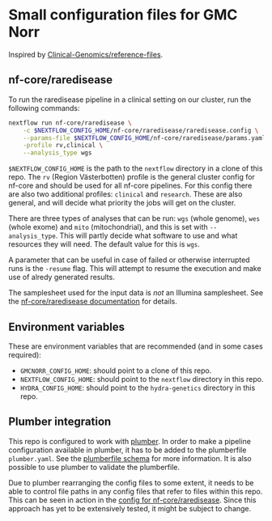 # Small configuration files for GMC Norr

Inspired by [Clinical-Genomics/reference-files](https://github.com/Clinical-Genomics/reference-files).

## nf-core/raredisease

To run the raredisease pipeline in a clinical setting on our cluster, run the following commands:

```bash
nextflow run nf-core/raredisease \
    -c $NEXTFLOW_CONFIG_HOME/nf-core/raredisease/raredisease.config \
    --params-file $NEXTFLOW_CONFIG_HOME/nf-core/raredisease/params.yaml \
    -profile rv,clinical \
    --analysis_type wgs
```

`$NEXTFLOW_CONFIG_HOME` is the path to the `nextflow` directory in a clone of this repo. The `rv` (Region Västerbotten) profile is the general cluster config for nf-core and should be used for all nf-core pipelines. For this config there are also two additional profiles: `clinical` and `research`. These are also general, and will decide what priority the jobs will get on the cluster.

There are three types of analyses that can be run: `wgs` (whole genome), `wes` (whole exome) and `mito` (mitochondrial), and this is set with `--analysis_type`. This will partly decide what software to use and what resources they will need. The default value for this is `wgs`.

A parameter that can be useful in case of failed or otherwise interrupted runs is the `-resume` flag. This will attempt to resume the execution and make use of alredy generated results.

The samplesheet used for the input data is *not* an Illumina samplesheet. See the [nf-core/raredisease documentation](https://nf-co.re/raredisease/2.2.0/docs/usage#samplesheet) for details.

## Environment variables

These are environment variables that are recommended (and in some cases required):

- `GMCNORR_CONFIG_HOME`: should point to a clone of this repo.
- `NEXTFLOW_CONFIG_HOME`: should point to the `nextflow` directory in this repo.
- `HYDRA_CONFIG_HOME`: should point to the `hydra-genetics` directory in this repo.

## Plumber integration

This repo is configured to work with [plumber](https://github.com/gmc-norr/plumber).
In order to make a pipeline configuration available in plumber, it has to be added to the plumberfile `plumber.yaml`.
See the [plumberfile schema](https://github.com/gmc-norr/plumber/blob/main/schema/plumber-v1.schema.json) for more information.
It is also possible to use plumber to validate the plumberfile.

Due to plumber rearranging the config files to some extent, it needs to be able to control file paths in any config files that refer to files within this repo.
This can be seen in action in the [config for nf-core/raredisease](./nextflow/nf-core/raredisease/raredisease.config).
Since this approach has yet to be extensively tested, it might be subject to change.
